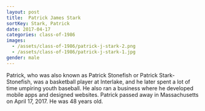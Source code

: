 ```yaml
---
layout: post
title:  Patrick James Stark
sortKey: Stark, Patrick
date: 2017-04-17
categories: class-of-1986
images:
  - /assets/class-of-1986/patrick-j-stark-2.png
  - /assets/class-of-1986/patrick-j-stark-1.jpg
gender: male
---
```

Patrick, who was also known as Patrick Stonefish or Patrick Stark-Stonefish, was a basketball player at Interlake, and he later spent a lot of time umpiring youth baseball. He also ran a business where he developed mobile apps and designed websites. Patrick passed away in Massachusetts on April 17, 2017. He was 48 years old.

